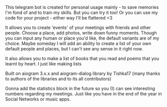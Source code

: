 This telegram bot is created for personal usage mainly - to save memories I'm fond of and to train my skills.
But you can try it too! Or you can use my code for your project - either way I'll be flattered <3

It allows you to create 'events' of your meetings with friends and other people. Choose a place, add photos, write down funny moments.
Though you can input any human or place you'd like, the default variants are of my choice. Maybe someday I will add an ability to create a list of your own default people and places, but I can't see any sense in it right now. 

It also allows you to make a list of  books that you read and poems that you learnt by heart. I just like making lists 


Built on aiogram 3.x.x and aiogram-dialog library by Tishka17 (many thanks to authors of the libraries and to its all contributors)

Gonna add the statistics block in the future so you (I) can see interesting numbers regarding my meetings. Just like you have in the end of the year in Social Networks or music apps. 